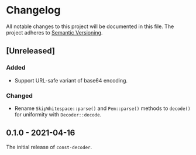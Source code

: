 # Changelog

All notable changes to this project will be documented in this file.
The project adheres to [Semantic Versioning](http://semver.org/spec/v2.0.0.html).

## [Unreleased]

### Added

- Support URL-safe variant of base64 encoding.

### Changed

- Rename `SkipWhitespace::parse()` and `Pem::parse()` methods to `decode()`
  for uniformity with `Decoder::decode`.

## 0.1.0 - 2021-04-16

The initial release of `const-decoder`.
